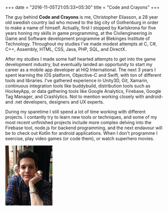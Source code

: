 +++
date = "2016-11-05T21:05:33+05:30"
title = "Code and Crayons"
+++

The guy behind **Code and Crayons** is me, Christopher Eliasson, a 28 year old swedish country lad who moved to the big city of Gothenburg in order to make a name of himself. Actually, first I stopped by Karlskrona for five years honing my skills in game programming, at the Civilengineering in Game and Software development programme at Blekinges Institute of Technology. Throughout my studies I've made modest attempts at C, C#, C++, Assembly, HTML, CSS, Java, PHP, SQL, and DirectX.

After my studies I made some half hearted attempts to get into the game development industry, but eventually landed an opportunity to start my career as a mobile app developer at HiQ International. The next 3 years I spent learning the iOS platform, Objective-C and Swift, with ton of different tools and libraries. I've gathered experience in Unity3D, Git, Xamarin, continuous integration tools like buddybuild, distribution tools such as HockeyApp, or data gathering tools like Google Analytics, Firebase, Google Tag Manager, and Crashlytics. Not to mention working closely with android- and .net developers, designers and UX experts.

During my sparetime I still spend a lot of time working with different projects. I contantly try to learn new tools or techniques, and some of my most recent unfinished projects include more complex delving into the Firebase tool, node.js for backend programming, and the next endavour will be to check out Kotlin for android applications. When I don't programme I exercise, play video games (or code them), or watch superhero movies.

![This is me][1]

[1]: img/me.png